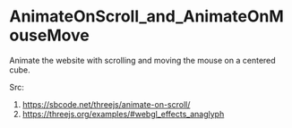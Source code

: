 # AnimateOnScroll_and_AnimateOnMouseMove
Animate the website with scrolling and moving the mouse on a centered cube.


Src: 
1) https://sbcode.net/threejs/animate-on-scroll/
2) https://threejs.org/examples/#webgl_effects_anaglyph
